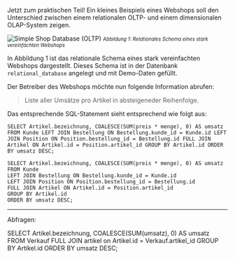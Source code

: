 Jetzt zum praktischen Teil! Ein kleines Beispiels eines Webshops soll den Unterschied zwischen einem relationalen OLTP- und einem dimensionalen OLAP-System zeigen.

![Simple Shop Database (OLTP)](oltp_simple_shop_database.svg)
<i style="font-size: 80%">Abbildung 1: Relationales Schema eines stark vereinfachten Webshops</i>

In Abbildung 1 ist das relationale Schema eines stark vereinfachten Webshops dargestellt. Dieses Schema ist in der Datenbank `relational_database` angelegt und mit Demo-Daten gefüllt.

Der Betreiber des Webshops möchte nun folgende Information abrufen:

> Liste aller Umsätze pro Artikel in absteigeneder Reihenfolge.

Das entsprechende SQL-Statement sieht entsprechend wie folgt aus:

`
SELECT Artikel.bezeichnung, COALESCE(SUM(preis * menge), 0) AS umsatz FROM Kunde
LEFT JOIN Bestellung ON Bestellung.kunde_id = Kunde.id
LEFT JOIN Position ON Position.bestellung_id = Bestellung.id
FULL JOIN Artikel ON Artikel.id = Position.artikel_id
GROUP BY Artikel.id
ORDER BY umsatz DESC;
`

```
SELECT Artikel.bezeichnung, COALESCE(SUM(preis * menge), 0) AS umsatz FROM Kunde
LEFT JOIN Bestellung ON Bestellung.kunde_id = Kunde.id
LEFT JOIN Position ON Position.bestellung_id = Bestellung.id
FULL JOIN Artikel ON Artikel.id = Position.artikel_id
GROUP BY Artikel.id
ORDER BY umsatz DESC;
```

---

Abfragen:

SELECT Artikel.bezeichnung, COALESCE(SUM(umsatz), 0) AS umsatz FROM Verkauf
FULL JOIN artikel on Artikel.id = Verkauf.artikel_id
GROUP BY Artikel.id
ORDER BY umsatz DESC;